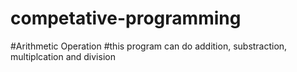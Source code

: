 # competative-programming
#Arithmetic Operation
#this program can do addition, substraction, multiplcation and division 
